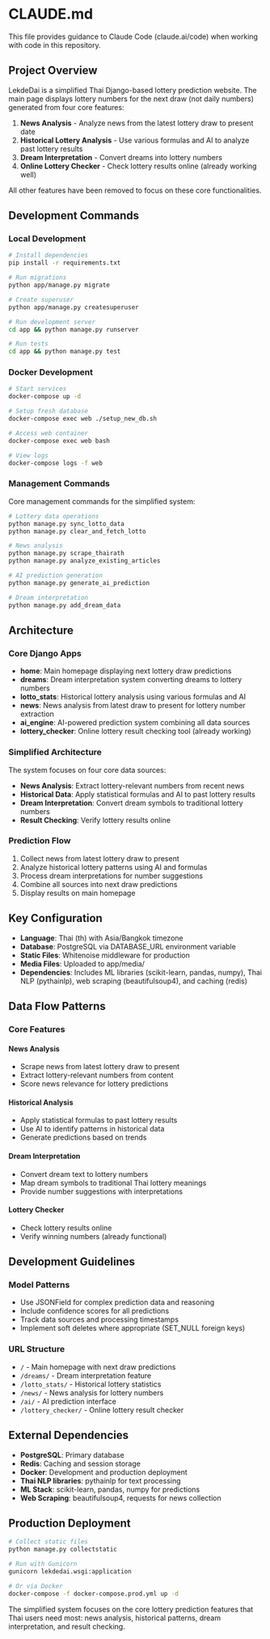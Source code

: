 # CLAUDE.md

This file provides guidance to Claude Code (claude.ai/code) when working with code in this repository.

## Project Overview

LekdeDai is a simplified Thai Django-based lottery prediction website. The main page displays lottery numbers for the next draw (not daily numbers) generated from four core features:

1. **News Analysis** - Analyze news from the latest lottery draw to present date
2. **Historical Lottery Analysis** - Use various formulas and AI to analyze past lottery results
3. **Dream Interpretation** - Convert dreams into lottery numbers
4. **Online Lottery Checker** - Check lottery results online (already working well)

All other features have been removed to focus on these core functionalities.

## Development Commands

### Local Development
```bash
# Install dependencies
pip install -r requirements.txt

# Run migrations
python app/manage.py migrate

# Create superuser
python app/manage.py createsuperuser

# Run development server
cd app && python manage.py runserver

# Run tests
cd app && python manage.py test
```

### Docker Development
```bash
# Start services
docker-compose up -d

# Setup fresh database
docker-compose exec web ./setup_new_db.sh

# Access web container
docker-compose exec web bash

# View logs
docker-compose logs -f web
```

### Management Commands
Core management commands for the simplified system:

```bash
# Lottery data operations
python manage.py sync_lotto_data
python manage.py clear_and_fetch_lotto

# News analysis
python manage.py scrape_thairath
python manage.py analyze_existing_articles

# AI prediction generation
python manage.py generate_ai_prediction

# Dream interpretation
python manage.py add_dream_data
```

## Architecture

### Core Django Apps

- **home**: Main homepage displaying next lottery draw predictions
- **dreams**: Dream interpretation system converting dreams to lottery numbers
- **lotto_stats**: Historical lottery analysis using various formulas and AI
- **news**: News analysis from latest draw to present for lottery number extraction
- **ai_engine**: AI-powered prediction system combining all data sources
- **lottery_checker**: Online lottery result checking tool (already working)

### Simplified Architecture

The system focuses on four core data sources:
- **News Analysis**: Extract lottery-relevant numbers from recent news
- **Historical Data**: Apply statistical formulas and AI to past lottery results
- **Dream Interpretation**: Convert dream symbols to traditional lottery numbers
- **Result Checking**: Verify lottery results online

### Prediction Flow

1. Collect news from latest lottery draw to present
2. Analyze historical lottery patterns using AI and formulas
3. Process dream interpretations for number suggestions
4. Combine all sources into next draw predictions
5. Display results on main homepage

## Key Configuration

- **Language**: Thai (th) with Asia/Bangkok timezone
- **Database**: PostgreSQL via DATABASE_URL environment variable
- **Static Files**: Whitenoise middleware for production
- **Media Files**: Uploaded to app/media/
- **Dependencies**: Includes ML libraries (scikit-learn, pandas, numpy), Thai NLP (pythainlp), web scraping (beautifulsoup4), and caching (redis)

## Data Flow Patterns

### Core Features

#### News Analysis
- Scrape news from latest lottery draw to present
- Extract lottery-relevant numbers from content
- Score news relevance for lottery predictions

#### Historical Analysis
- Apply statistical formulas to past lottery results
- Use AI to identify patterns in historical data
- Generate predictions based on trends

#### Dream Interpretation
- Convert dream text to lottery numbers
- Map dream symbols to traditional Thai lottery meanings
- Provide number suggestions with interpretations

#### Lottery Checker
- Check lottery results online
- Verify winning numbers (already functional)

## Development Guidelines

### Model Patterns
- Use JSONField for complex prediction data and reasoning
- Include confidence scores for all predictions
- Track data sources and processing timestamps
- Implement soft deletes where appropriate (SET_NULL foreign keys)

### URL Structure
- `/` - Main homepage with next draw predictions
- `/dreams/` - Dream interpretation feature
- `/lotto_stats/` - Historical lottery statistics
- `/news/` - News analysis for lottery numbers
- `/ai/` - AI prediction interface
- `/lottery_checker/` - Online lottery result checker

## External Dependencies

- **PostgreSQL**: Primary database
- **Redis**: Caching and session storage  
- **Docker**: Development and production deployment
- **Thai NLP libraries**: pythainlp for text processing
- **ML Stack**: scikit-learn, pandas, numpy for predictions
- **Web Scraping**: beautifulsoup4, requests for news collection

## Production Deployment

```bash
# Collect static files
python manage.py collectstatic

# Run with Gunicorn
gunicorn lekdedai.wsgi:application

# Or via Docker
docker-compose -f docker-compose.prod.yml up -d
```

The simplified system focuses on the core lottery prediction features that Thai users need most: news analysis, historical patterns, dream interpretation, and result checking.